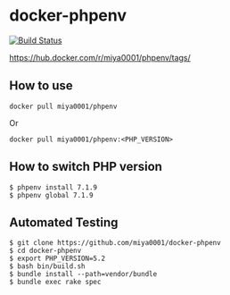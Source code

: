 # docker-phpenv

[![Build Status](https://travis-ci.org/miya0001/docker-phpenv.svg?branch=master)](https://travis-ci.org/miya0001/docker-phpenv)

https://hub.docker.com/r/miya0001/phpenv/tags/

## How to use

```
docker pull miya0001/phpenv
```

Or

```
docker pull miya0001/phpenv:<PHP_VERSION>
```

## How to switch PHP version

```
$ phpenv install 7.1.9
$ phpenv global 7.1.9
```

## Automated Testing

```
$ git clone https://github.com/miya0001/docker-phpenv
$ cd docker-phpenv
$ export PHP_VERSION=5.2
$ bash bin/build.sh
$ bundle install --path=vendor/bundle
$ bundle exec rake spec
```
